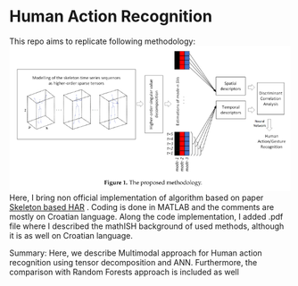 # Human Action Recognition

This repo aims to replicate following methodology:
![Methodology](methodology.png)
Here, I bring non official implementation of algorithm based on paper [Skeleton based HAR](inventions-04-00009-v2.pdf)
. Coding is done in MATLAB and the comments are mostly on Croatian language. Along the code implementation, I added .pdf file where I described the mathISH background of used methods, although it is as well on Croatian language.

Summary:
        Here, we describe Multimodal approach for Human action recognition using tensor decomposition and ANN. Furthermore, the comparison with Random Forests approach is included as well
